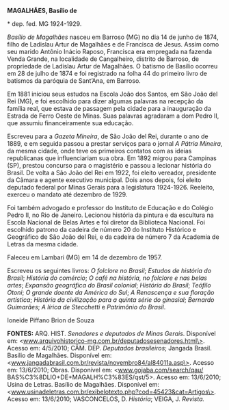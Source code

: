 **MAGALHÃES, Basílio de**

\* dep. fed. MG 1924-1929.

*Basílio de Magalhães* nasceu em Barroso (MG) no dia 14 de junho de
1874, filho de Ladislau Artur de Magalhães e de Francisca de Jesus.
Assim como seu marido Antônio Inácio Raposo, Francisca era empregada na
fazenda Venda Grande, na localidade de Cangalheiro, distrito de Barroso,
de propriedade de Ladislau Artur de Magalhães. O batismo de Basílio
ocorreu em 28 de julho de 1874 e foi registrado na folha 44 do primeiro
livro de batismos da paróquia de Sant’Ana, em Barroso.

Em 1881 iniciou seus estudos na Escola João dos Santos, em São João del
Rei (MG), e foi escolhido para dizer algumas palavras na recepção da
família real, que estava de passagem pela cidade para a inauguração da
Estrada de Ferro Oeste de Minas. Suas palavras agradaram a dom Pedro II,
que assumiu financeiramente sua educação.

Escreveu para a *Gazeta Mineira*, de São João del Rei, durante o ano de
1889, e em seguida passou a prestar serviços para o jornal *A Pátria
Mineira*, da mesma cidade, onde teve os primeiros contatos com as ideias
republicanas que influenciariam sua obra. Em 1892 migrou para Campinas
(SP), prestou concurso para o magistério e passou a lecionar história do
Brasil. De volta a São João del Rei em 1922, foi eleito vereador,
presidente da Câmara e agente executivo municipal. Dois anos depois, foi
eleito deputado federal por Minas Gerais para a legislatura 1924-1926.
Reeleito, exerceu o mandato até dezembro de 1929.

Foi também advogado e professor do Instituto de Educação e do Colégio
Pedro II, no Rio de Janeiro. Lecionou história da pintura e da escultura
na Escola Nacional de Belas Artes e foi diretor da Biblioteca Nacional.
Foi escolhido patrono da cadeira de número 20 do Instituto Histórico e
Geográfico de São João del Rei, e da cadeira de número 7 da Academia de
Letras da mesma cidade.

Faleceu em Lambari (MG) em 14 de dezembro de 1957.

Escreveu os seguintes livros: *O folclore no Brasil*; *Estudos de
história do Brasil*; *História do comércio*; *O café na história, no
folclore e nas belas artes*; *Expansão geográfica do Brasil colonial*;
*História do Brasil*; *Teófilo Otoni*; *O grande doente da América do
Sul*; *A Renascença e sua floração artística*; *História da civilização
para a quinta série do ginasial*; *Bernardo Guimarães*; *A lírica de
Stecchetti* e *Patrimônio do Brasil*.

Ioneide Piffano Brion de Souza

**FONTES:** ARQ. HIST. *Senadores e deputados de Minas Gerais*.
Disponível em:
\<www.arquivohistorico-mg.com.br/deputadosesenadores.html\>. Acesso em:
4/5/2010; CÂM. DEP. *Deputados brasileiros*; Jangada Brasil. Basilio de
Magalhães. Disponível em:
\<www.jangadabrasil.com.br/revista/novembro84/al84011a.asp\>. Acesso em:
13/6/2010; Obras. Disponível em: \<www.gojaba.com/search/qau/
BAS%C3%8DLIO+DE+MAGALH%C3%83ES/qst/5\>. Acesso em: 13/6/2010; Usina de
Letras. Basílio de Magalhães. Disponível em:
\<www.usinadeletras.com.br/exibelotexto.php?cod=45423&cat=Artigos\>.
Acesso em: 13/6/2010; VASCONCELOS, D. *História*; VEIGA, J. *Revista.*
